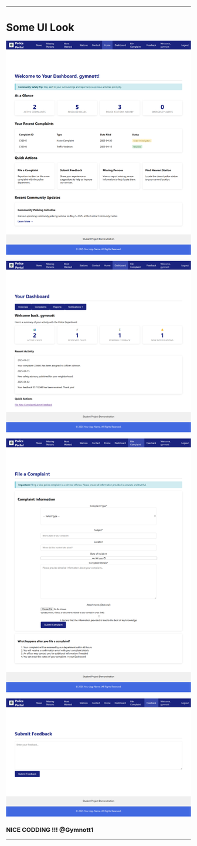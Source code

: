 

---

# Some UI Look

![img](public/p1.png)

![img](public/p2.png)

![img](public/p3.png)

![img](public/p4.png)


### NICE CODDING !!! @Gymnott1


---